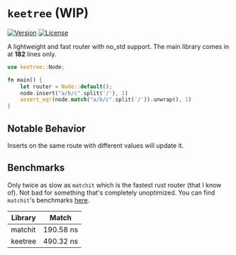 # `keetree` (WIP)

[![Version](https://img.shields.io/crates/v/matchit?style=for-the-badge)](https://crates.io/crates/keetree)
[![License](https://img.shields.io/crates/l/matchit?style=for-the-badge)](https://crates.io/crates/keetree)

A lightweight and fast router with no_std support. The main library comes in at **182** lines only.

```rust
use keetree::Node;

fn main() {
    let router = Node::default();
    node.insert("a/b/c".split('/'), 1)
    assert_eq!(node.match("a/b/c".split('/')).unwrap(), 1)
}
```
## Notable Behavior
Inserts on the same route with different values will update it. 

## Benchmarks
Only twice as slow as ```matchit``` which is the fastest rust router (that I know of). Not bad for something that's completely unoptimized. You can find ```matchit```'s benchmarks [here](https://github.com/ibraheemdev/matchit?tab=readme-ov-file#benchmarks).

|Library |Match|
| ----------- | ----------- |
|matchit|190.58 ns|
|keetree|490.32 ns|
